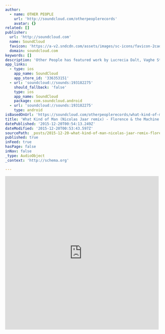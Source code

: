 ```yaml
---
author:
  - name: OTHER PEOPLE
    url: 'http://soundcloud.com/otherpeoplerecords'
    avatar: {}
related: []
publisher:
  url: 'http://soundcloud.com'
  name: SoundCloud
  favicon: 'https://a-v2.sndcdn.com/assets/images/sc-icons/favicon-2cadd14b.ico'
  domain: soundcloud.com
keywords: []
description: 'Other People has featured work by Lucrecia Dalt, Vaghe Stelle, William Basinski, Lydia Lunch , Nicolas Jaar, Dj Slugo, Valentin Stip, Ezekiel Honig, Solpara, Darkside, Vtgnike, John Wall. Releases are'
app_links:
  - type: ios
    app_name: SoundCloud
    app_store_id: '336353151'
  - url: 'soundcloud://sounds:193182275'
    should_fallback: 'false'
    type: ios
    app_name: SoundCloud
    package: com.soundcloud.android
  - url: 'soundcloud://sounds:193182275'
    type: android
isBasedOnUrl: 'https://soundcloud.com/otherpeoplerecords/what-kind-of-man-nicolas-jaar-remix-florence-the-machine'
title: 'What Kind of Man (Nicolas Jaar remix) - Florence & the Machine by OTHER PEOPLE'
datePublished: '2015-12-20T00:54:13.249Z'
dateModified: '2015-12-20T00:53:43.597Z'
sourcePath: _posts/2015-12-20-what-kind-of-man-nicolas-jaar-remix-florence-and-the-machi.md
published: true
inFeed: true
hasPage: false
inNav: false
_type: AudioObject
_context: 'http://schema.org'

---
```

<iframe src="https://cdn.embedly.com/widgets/media.html?src=https%3A%2F%2Fw.soundcloud.com%2Fplayer%2F%3Fvisual%3Dtrue%26url%3Dhttp%253A%252F%252Fapi.soundcloud.com%252Ftracks%252F193182275%26show_artwork%3Dtrue&amp;url=https%3A%2F%2Fsoundcloud.com%2Fotherpeoplerecords%2Fwhat-kind-of-man-nicolas-jaar-remix-florence-the-machine&amp;image=http%3A%2F%2Fi1.sndcdn.com%2Fartworks-000108186103-ghnvdr-t500x500.jpg&amp;key=b7d04c9b404c499eba89ee7072e1c4f7&amp;type=text%2Fhtml&amp;schema=soundcloud" width="500" height="500" scrolling="no" frameborder="0" allowfullscreen="allowfullscreen" style=""></iframe>